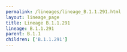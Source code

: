 ```yaml
---
permalink: /lineages/lineage_B.1.1.291.html
layout: lineage_page
title: Lineage B.1.1.291
lineage: B.1.1.291
parent: B.1.1
children: ['B.1.1.291']
---
```

